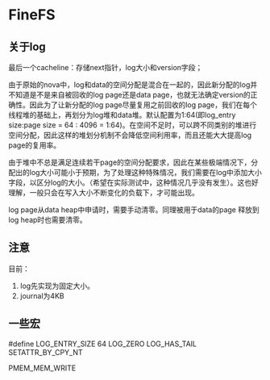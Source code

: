 # FineFS

## 关于log

<!-- log大小适当增大，因为每个log的head需要存储version字段（和log大小字段）。 -->

<!-- 第一个cacheline：存储log头部 -->
最后一个cacheline：存储next指针，log大小和version字段；

由于原始的nova中，log和data的空间分配是混合在一起的，因此新分配的log并不知道是不是来自被回收的log page还是data page，也就无法确定version的正确性。因此为了让新分配的log page尽量复用之前回收的log page，我们在每个线程堆的基础上，再划分为log堆和data堆。默认配置为1:64(即log_entry size:page size = 64 : 4096 = 1:64)。在空间不足时，可以跨不同类别的堆进行空间分配，因此这样的堆划分机制不会降低空间利用率，而且还能大大提高log page的复用率。

由于堆中不总是满足连续若干page的空间分配要求，因此在某些极端情况下，分配出的log大小可能小于预期，为了处理这种特殊情况，我们需要在log中添加大小字段，以区分log的大小。（希望在实际测试中，这种情况几乎没有发生）。这也好理解，一般只会在写入大小不断变化的负载下，才可能出现。

log page从data heap中申请时，需要手动清零。同理被用于data的page 释放到 log heap时也需要清零。

## 注意

目前：

1. log先实现为固定大小。
2. journal为4KB

## 一些宏

#define LOG_ENTRY_SIZE 64
LOG_ZERO
LOG_HAS_TAIL
SETATTR_BY_CPY_NT

PMEM_MEM_WRITE